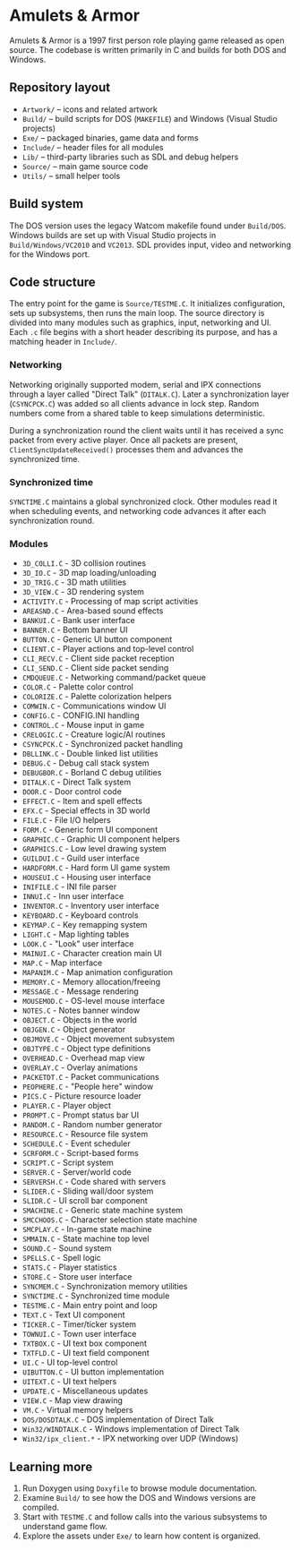 # Amulets & Armor

Amulets & Armor is a 1997 first person role playing game released as open source. The codebase is written primarily in C and builds for both DOS and Windows.

## Repository layout

- `Artwork/` – icons and related artwork
- `Build/` – build scripts for DOS (`MAKEFILE`) and Windows (Visual Studio projects)
- `Exe/` – packaged binaries, game data and forms
- `Include/` – header files for all modules
- `Lib/` – third-party libraries such as SDL and debug helpers
- `Source/` – main game source code
- `Utils/` – small helper tools

## Build system

The DOS version uses the legacy Watcom makefile found under `Build/DOS`. Windows builds are set up with Visual Studio projects in `Build/Windows/VC2010` and `VC2013`. SDL provides input, video and networking for the Windows port.

## Code structure

The entry point for the game is `Source/TESTME.C`. It initializes configuration, sets up subsystems, then runs the main loop. The source directory is divided into many modules such as graphics, input, networking and UI. Each `.c` file begins with a short header describing its purpose, and has a matching header in `Include/`.

### Networking

Networking originally supported modem, serial and IPX connections through a layer called "Direct Talk" (`DITALK.C`). Later a synchronization layer (`CSYNCPCK.C`) was added so all clients advance in lock step. Random numbers come from a shared table to keep simulations deterministic.

During a synchronization round the client waits until it has received a sync packet from every active player. Once all packets are present, `ClientSyncUpdateReceived()` processes them and advances the synchronized time.

### Synchronized time

`SYNCTIME.C` maintains a global synchronized clock. Other modules read it when scheduling events, and networking code advances it after each synchronization round.

### Modules
- `3D_COLLI.C`   - 3D collision routines
- `3D_IO.C`      - 3D map loading/unloading
- `3D_TRIG.C`    - 3D math utilities
- `3D_VIEW.C`    - 3D rendering system
- `ACTIVITY.C`   - Processing of map script activities
- `AREASND.C`    - Area-based sound effects
- `BANKUI.C`     - Bank user interface
- `BANNER.C`     - Bottom banner UI
- `BUTTON.C`     - Generic UI button component
- `CLIENT.C`     - Player actions and top-level control
- `CLI_RECV.C`   - Client side packet reception
- `CLI_SEND.C`   - Client side packet sending
- `CMDQUEUE.C`   - Networking command/packet queue
- `COLOR.C`      - Palette color control
- `COLORIZE.C`   - Palette colorization helpers
- `COMWIN.C`     - Communications window UI
- `CONFIG.C`     - CONFIG.INI handling
- `CONTROL.C`    - Mouse input in game
- `CRELOGIC.C`   - Creature logic/AI routines
- `CSYNCPCK.C`   - Synchronized packet handling
- `DBLLINK.C`    - Double linked list utilities
- `DEBUG.C`      - Debug call stack system
- `DEBUGBOR.C`   - Borland C debug utilities
- `DITALK.C`     - Direct Talk system
- `DOOR.C`       - Door control code
- `EFFECT.C`     - Item and spell effects
- `EFX.C`        - Special effects in 3D world
- `FILE.C`       - File I/O helpers
- `FORM.C`       - Generic form UI component
- `GRAPHIC.C`    - Graphic UI component helpers
- `GRAPHICS.C`   - Low level drawing system
- `GUILDUI.C`    - Guild user interface
- `HARDFORM.C`   - Hard form UI game system
- `HOUSEUI.C`    - Housing user interface
- `INIFILE.C`    - INI file parser
- `INNUI.C`      - Inn user interface
- `INVENTOR.C`   - Inventory user interface
- `KEYBOARD.C`   - Keyboard controls
- `KEYMAP.C`     - Key remapping system
- `LIGHT.C`      - Map lighting tables
- `LOOK.C`       - "Look" user interface
- `MAINUI.C`     - Character creation main UI
- `MAP.C`        - Map interface
- `MAPANIM.C`    - Map animation configuration
- `MEMORY.C`     - Memory allocation/freeing
- `MESSAGE.C`    - Message rendering
- `MOUSEMOD.C`   - OS-level mouse interface
- `NOTES.C`      - Notes banner window
- `OBJECT.C`     - Objects in the world
- `OBJGEN.C`     - Object generator
- `OBJMOVE.C`    - Object movement subsystem
- `OBJTYPE.C`    - Object type definitions
- `OVERHEAD.C`   - Overhead map view
- `OVERLAY.C`    - Overlay animations
- `PACKETDT.C`   - Packet communications
- `PEOPHERE.C`   - "People here" window
- `PICS.C`       - Picture resource loader
- `PLAYER.C`     - Player object
- `PROMPT.C`     - Prompt status bar UI
- `RANDOM.C`     - Random number generator
- `RESOURCE.C`   - Resource file system
- `SCHEDULE.C`   - Event scheduler
- `SCRFORM.C`    - Script-based forms
- `SCRIPT.C`     - Script system
- `SERVER.C`     - Server/world code
- `SERVERSH.C`   - Code shared with servers
- `SLIDER.C`     - Sliding wall/door system
- `SLIDR.C`      - UI scroll bar component
- `SMACHINE.C`   - Generic state machine system
- `SMCCHOOS.C`   - Character selection state machine
- `SMCPLAY.C`    - In-game state machine
- `SMMAIN.C`     - State machine top level
- `SOUND.C`      - Sound system
- `SPELLS.C`     - Spell logic
- `STATS.C`      - Player statistics
- `STORE.C`      - Store user interface
- `SYNCMEM.C`    - Synchronization memory utilities
- `SYNCTIME.C`   - Synchronized time module
- `TESTME.C`     - Main entry point and loop
- `TEXT.C`       - Text UI component
- `TICKER.C`     - Timer/ticker system
- `TOWNUI.C`     - Town user interface
- `TXTBOX.C`     - UI text box component
- `TXTFLD.C`     - UI text field component
- `UI.C`         - UI top-level control
- `UIBUTTON.C`   - UI button implementation
- `UITEXT.C`     - UI text helpers
- `UPDATE.C`     - Miscellaneous updates
- `VIEW.C`       - Map view drawing
- `VM.C`         - Virtual memory helpers
- `DOS/DOSDTALK.C`   - DOS implementation of Direct Talk
- `Win32/WINDTALK.C` - Windows implementation of Direct Talk
- `Win32/ipx_client.*` - IPX networking over UDP (Windows)
## Learning more

1. Run Doxygen using `Doxyfile` to browse module documentation.
2. Examine `Build/` to see how the DOS and Windows versions are compiled.
3. Start with `TESTME.C` and follow calls into the various subsystems to understand game flow.
4. Explore the assets under `Exe/` to learn how content is organized.


